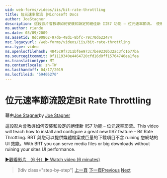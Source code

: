 ```yaml
---
uid: web-forms/videos/iis/bit-rate-throttling
title: 位元速率節流 |Microsoft Docs
author: JoeStagner
description: 這段影片會教導如何安裝和設定的絕佳新 IIS7 功能 – 位元速率節流。 使用 BRT 中，您可以提供媒體檔案或巨量下載 withou...
ms.author: riande
ms.date: 03/09/2009
ms.assetid: 8dc90862-97d6-48d1-8bfc-79c70d622474
msc.legacyurl: /web-forms/videos/iis/bit-rate-throttling
msc.type: video
ms.openlocfilehash: 4845c9f7311bf6e973c7be9230b32ac3fc1677ba
ms.sourcegitcommit: 0f1119340e4464720cfd16d0ff15764746ea1fea
ms.translationtype: MT
ms.contentlocale: zh-TW
ms.lasthandoff: 04/17/2019
ms.locfileid: "59405270"
---
```

# <a name="bit-rate-throttling"></a><span data-ttu-id="e1166-104">位元速率節流設定</span><span class="sxs-lookup"><span data-stu-id="e1166-104">Bit Rate Throttling</span></span>

<span data-ttu-id="e1166-105">藉由[Joe Stagner](https://github.com/JoeStagner)</span><span class="sxs-lookup"><span data-stu-id="e1166-105">by [Joe Stagner](https://github.com/JoeStagner)</span></span>

<span data-ttu-id="e1166-106">這段影片會教導如何安裝和設定的絕佳新 IIS7 功能 – 位元速率節流。</span><span class="sxs-lookup"><span data-stu-id="e1166-106">This video will teach how to install and configure a great new IIS7 feature – Bit Rate Throttling.</span></span> <span data-ttu-id="e1166-107">BRT 與您可以提供媒體檔案或巨量的下載項目不含 ruining 您網站的 UI 效能。</span><span class="sxs-lookup"><span data-stu-id="e1166-107">With BRT you can serve media files or big downloads without ruining your sites UI performance.</span></span>

[<span data-ttu-id="e1166-108">&#9654;觀看影片 （6 分）</span><span class="sxs-lookup"><span data-stu-id="e1166-108">&#9654; Watch video (6 minutes)</span></span>](https://channel9.msdn.com/Blogs/ASP-NET-Site-Videos/bit-rate-throttling)

> [!div class="step-by-step"]
> <span data-ttu-id="e1166-109">[上一頁](installing-ftp7.md)
> [下一頁](iis7-playlists.md)</span><span class="sxs-lookup"><span data-stu-id="e1166-109">[Previous](installing-ftp7.md)
[Next](iis7-playlists.md)</span></span>

